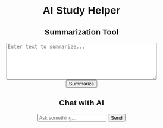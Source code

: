 <!DOCTYPE html><html lang="en">
<head>
    <meta charset="UTF-8">
    <meta name="viewport" content="width=device-width, initial-scale=1.0">
    <title>AI Study Helper</title>
    <style>
        body {
            font-family: Arial, sans-serif;
            text-align: center;
            padding: 20px;
        }
        textarea {
            width: 80%;
            height: 100px;
        }
        #response {
            margin-top: 20px;
            font-weight: bold;
        }
    </style>
</head>
<body>
    <h1>AI Study Helper</h1>
    <h2>Summarization Tool</h2>
    <textarea id="textInput" placeholder="Enter text to summarize..."></textarea>
    <br>
    <button onclick="summarizeText()">Summarize</button>
    <p id="response"></p><h2>Chat with AI</h2>
<input type="text" id="chatInput" placeholder="Ask something...">
<button onclick="chatWithAI()">Send</button>
<p id="chatResponse"></p>

<script>
    function summarizeText() {
        let text = document.getElementById("textInput").value;
        document.getElementById("response").innerText = "Summarized: " + text.substring(0, 50) + "...";
    }
    
    function chatWithAI() {
        let userInput = document.getElementById("chatInput").value;
        document.getElementById("chatResponse").innerText = "AI: " + (userInput ? "That's an interesting question!" : "Please enter a question.");
    }
</script>

</body>
</html>
